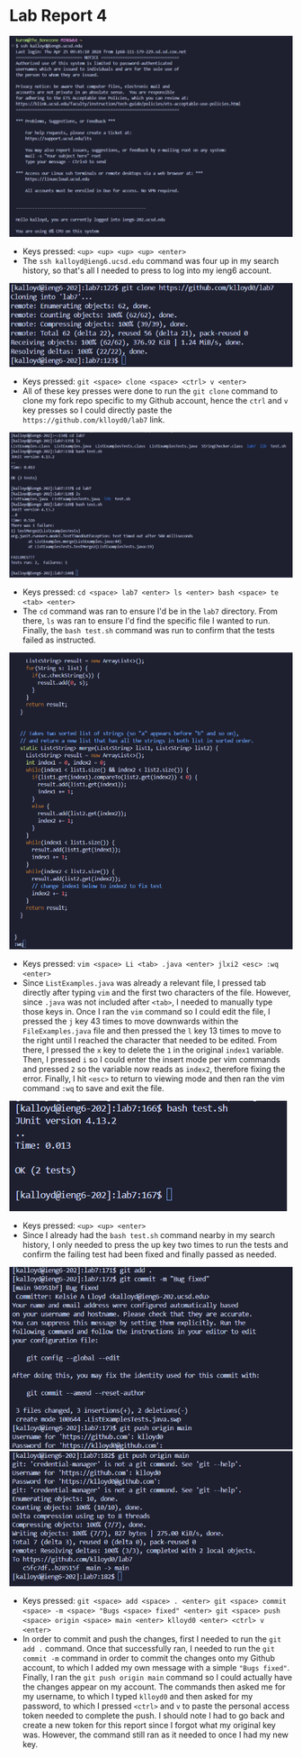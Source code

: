 # Lab Report 4
![Image](step4.png)
* Keys pressed: `<up> <up> <up> <up> <enter>`
* The `ssh kalloyd@ieng6.ucsd.edu` command was four up in my search history, so that's all I needed to press to log into my ieng6 account.

![Image](step5.png)
* Keys pressed: `git <space> clone <space> <ctrl> v <enter>`
* All of these key presses were done to run the `git clone` command to clone my fork repo specific to my Github account, hence the `ctrl` and `v` key presses so I could directly paste the `https://github.com/klloyd0/lab7` link.

![Image](step6.png)
* Keys pressed: `cd <space> lab7 <enter> ls <enter> bash <space> te <tab> <enter>`
* The `cd` command was ran to ensure I'd be in the `lab7` directory. From there, `ls` was ran to ensure I'd find the specific file I wanted to run. Finally, the `bash test.sh` command was run to confirm that the tests failed as instructed.

![Image](step7.png)
* Keys pressed: `vim <space> Li <tab> .java <enter> jlxi2 <esc> :wq <enter>`
* Since `ListExamples.java` was already a relevant file, I pressed tab directly after typing `vim` and the first two characters of the file. However, since `.java` was not included after `<tab>`, I needed to manually type those keys in. Once I ran the `vim` command so I could edit the file, I pressed the `j` key 43 times to move downwards within the `FileExamples.java` file and then pressed the `l` key 13 times to move to the right until I reached the character that needed to be edited. From there, I pressed the `x` key to delete the `1` in the original `index1` variable. Then, I pressed `i` so I could enter the insert mode per vim commands and pressed `2` so the variable now reads as `index2`, therefore fixing the error. Finally, I hit `<esc>` to return to viewing mode and then ran the vim command `:wq` to save and exit the file.

![Image](step8.png)
* Keys pressed: `<up> <up> <enter>`
* Since I already had the `bash test.sh` command nearby in my search history, I only needed to press the up key two times to run the tests and confirm the failing test had been fixed and finally passed as needed.

![Image](step9.png)
![Image](step9-1.png)
* Keys pressed: `git <space> add <space> . <enter> git <space> commit <space> -m <space> "Bugs <space> fixed" <enter> git <space> push <space> origin <space> main <enter> klloyd0 <enter> <ctrl> v <enter>`
* In order to commit and push the changes, first I needed to run the `git add .` command. Once that successfully ran, I needed to run the `git commit -m` command in order to commit the changes onto my Github account, to which I added my own message with a simple `"Bugs fixed"`. Finally, I ran the `git push origin main` command so I could actually have the changes appear on my account. The commands then asked me for my username, to which I typed `klloyd0` and then asked for my password, to which I pressed `<ctrl>` and `v` to paste the personal access token needed to complete the push. I should note I had to go back and create a new token for this report since I forgot what my original key was. However, the command still ran as it needed to once I had my new key.
